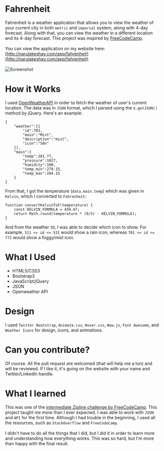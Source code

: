 # Fahrenheit
Fahrenheit is a weather application that allows you to view the weather of your current city in both `metric` and `imperial` system, along with 4-day forecast. Along with that, you can view the weather in a different location and its 4-day forecast. This project was inspired by [FreeCodeCamp](http://freecodecamp.com).
<br><br>
You can view the application on my website here: [http://narulakeshav.com/app/fahrenheit](http://narulakeshav.com/app/fahrenheit)
<br><br>
![Screenshot](http://i.imgur.com/4P6ZZYr.jpg)

# How it Works
I used [OpenWeatherAPI](http://openweathermap.org/api) in order to fetch the weather of user's current location. The data was in `JSON` format, which I parsed using the `$.getJSON()` method by jQuery. Here's an example:
```
{
    "weather":[{
        "id":701,
        "main":"Mist",
        "description":"mist",
        "icon":"50n"
    }],
    "main":{
        "temp":281.77,
        "pressure":1027,
        "humidity":100,
        "temp_min":279.15,
        "temp_max":284.15
    }
}    
```
From that, I got the temperature (`data.main.temp`) which was given in `Kelvin`, which I converted to `Fahrenheit`:
```
function convertKelvinToF(temperature) {
    const KELVIN_FORMULA = 459.67;
    return Math.round(temperature * (9/5) - KELVIN_FORMULA);
}
```
And from the weather `ID`, I was able to decide which icon to show. For example, `511 <= id <= 531` would show a rain icon, whereas `701 <= id <= 771` would show a foggy/mist icon.
# What I Used
* HTML5/CSS3
* Bootstrap3
* JavaScript/jQuery
* JSON 
* Openweather API

# Design
I used `Twitter Bootstrap`, `Animate.css`, `Hover.css`, `Wow.js`, `Font Awesome`, and `Weather Icons` for design, icons, and animations.

# Can you contribute?
Of course. All the pull request are welcomed (that will help me a ton) and will be reviewed. If I like it, it's going on the website with your name and Twitter/LinkedIn handle. 

# What I learned
This was one of the [intermediate Zipline challenge by FreeCodeCamp](http://goo.gl/VcIccD). This project taught me more than I ever expected. I was able to work with `JSON` and `API` for the first time. Although I had trouble in the beginning, I used all the resources, such as `StackOverflow` and `FreeCodeCamp`.
<br><br>
I didn't have to do all the things that I did, but I did it in order to learn more and understanding how everything works. This was so hard, but I'm more than happy with the final result.